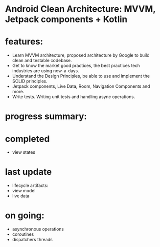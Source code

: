 # Android Clean Architecture: MVVM, Jetpack components + Kotlin

# features:
- Learn MVVM architecture, proposed architecture by Google to build clean and testable codebase.
- Get to know the market good practices, the best practices tech industries are using now-a-days.
- Understand the Design Principles, be able to use and implement the SOLID principles.
- Jetpack components, Live Data, Room, Navigation Components and more.
- Write tests. Writing unit tests and handling async operations.

# progress summary:

# completed
- view states

# last update
- lifecycle artifacts:
- view model
- live data

# on going:
- asynchronous operations
- coroutines
- dispatchers threads
